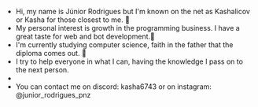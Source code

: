-  Hi, my name is Júnior Rodrigues but I'm known on the net as Kashalicov or Kasha for those closest to me. 👋
-  My personal interest is growth in the programming business. I have a great taste for web and bot development.👀
-  I'm currently studying computer science, faith in the father that the diploma comes out. 🌱
-  I try to help everyone in what I can, having the knowledge I pass on to the next person.
-  
-  You can contact me on discord: kasha6743 or on instagram: @junior_rodrigues_pnz
